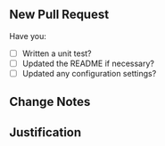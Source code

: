 ## New Pull Request

Have you:
- [ ] Written a unit test?
- [ ] Updated the README if necessary?
- [ ] Updated any configuration settings?

## Change Notes

## Justification

